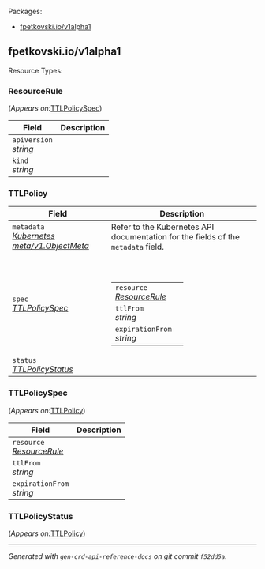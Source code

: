 <p>Packages:</p>
<ul>
<li>
<a href="#fpetkovski.io%2fv1alpha1">fpetkovski.io/v1alpha1</a>
</li>
</ul>
<h2 id="fpetkovski.io/v1alpha1">fpetkovski.io/v1alpha1</h2>
Resource Types:
<ul></ul>
<h3 id="fpetkovski.io/v1alpha1.ResourceRule">ResourceRule
</h3>
<p>
(<em>Appears on:</em><a href="#fpetkovski.io/v1alpha1.TTLPolicySpec">TTLPolicySpec</a>)
</p>
<p>
</p>
<table>
<thead>
<tr>
<th>Field</th>
<th>Description</th>
</tr>
</thead>
<tbody>
<tr>
<td>
<code>apiVersion</code><br/>
<em>
string
</em>
</td>
<td>
</td>
</tr>
<tr>
<td>
<code>kind</code><br/>
<em>
string
</em>
</td>
<td>
</td>
</tr>
</tbody>
</table>
<h3 id="fpetkovski.io/v1alpha1.TTLPolicy">TTLPolicy
</h3>
<p>
</p>
<table>
<thead>
<tr>
<th>Field</th>
<th>Description</th>
</tr>
</thead>
<tbody>
<tr>
<td>
<code>metadata</code><br/>
<em>
<a href="https://kubernetes.io/docs/reference/generated/kubernetes-api/v1.13/#objectmeta-v1-meta">
Kubernetes meta/v1.ObjectMeta
</a>
</em>
</td>
<td>
Refer to the Kubernetes API documentation for the fields of the
<code>metadata</code> field.
</td>
</tr>
<tr>
<td>
<code>spec</code><br/>
<em>
<a href="#fpetkovski.io/v1alpha1.TTLPolicySpec">
TTLPolicySpec
</a>
</em>
</td>
<td>
<br/>
<br/>
<table>
<tr>
<td>
<code>resource</code><br/>
<em>
<a href="#fpetkovski.io/v1alpha1.ResourceRule">
ResourceRule
</a>
</em>
</td>
<td>
</td>
</tr>
<tr>
<td>
<code>ttlFrom</code><br/>
<em>
string
</em>
</td>
<td>
</td>
</tr>
<tr>
<td>
<code>expirationFrom</code><br/>
<em>
string
</em>
</td>
<td>
</td>
</tr>
</table>
</td>
</tr>
<tr>
<td>
<code>status</code><br/>
<em>
<a href="#fpetkovski.io/v1alpha1.TTLPolicyStatus">
TTLPolicyStatus
</a>
</em>
</td>
<td>
</td>
</tr>
</tbody>
</table>
<h3 id="fpetkovski.io/v1alpha1.TTLPolicySpec">TTLPolicySpec
</h3>
<p>
(<em>Appears on:</em><a href="#fpetkovski.io/v1alpha1.TTLPolicy">TTLPolicy</a>)
</p>
<p>
</p>
<table>
<thead>
<tr>
<th>Field</th>
<th>Description</th>
</tr>
</thead>
<tbody>
<tr>
<td>
<code>resource</code><br/>
<em>
<a href="#fpetkovski.io/v1alpha1.ResourceRule">
ResourceRule
</a>
</em>
</td>
<td>
</td>
</tr>
<tr>
<td>
<code>ttlFrom</code><br/>
<em>
string
</em>
</td>
<td>
</td>
</tr>
<tr>
<td>
<code>expirationFrom</code><br/>
<em>
string
</em>
</td>
<td>
</td>
</tr>
</tbody>
</table>
<h3 id="fpetkovski.io/v1alpha1.TTLPolicyStatus">TTLPolicyStatus
</h3>
<p>
(<em>Appears on:</em><a href="#fpetkovski.io/v1alpha1.TTLPolicy">TTLPolicy</a>)
</p>
<p>
</p>
<hr/>
<p><em>
Generated with <code>gen-crd-api-reference-docs</code>
on git commit <code>f52dd5a</code>.
</em></p>
